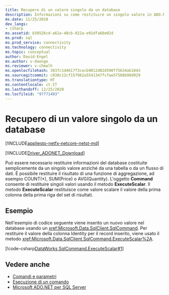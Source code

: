 ```yaml
---
title: Recupero di un valore singolo da un database
description: Informazioni su come restituire un singolo valore in ADO.NET. Questo codice di esempio restituisce il valore della colonna Identity per un record inserito.
ms.date: 11/25/2020
dev_langs:
- csharp
ms.assetid: b38526cd-a62a-48cb-822a-e91dfa68e02d
ms.prod: sql
ms.prod_service: connectivity
ms.technology: connectivity
ms.topic: conceptual
author: David-Engel
ms.author: v-daenge
ms.reviewer: v-chmalh
ms.openlocfilehash: 3937c1d4617f3cecb9012d82d590f75634ab1043
ms.sourcegitcommit: c938c12cf157962a5541347fcfae57588b90d929
ms.translationtype: HT
ms.contentlocale: it-IT
ms.lasthandoff: 12/25/2020
ms.locfileid: "97771493"
---
```

# <a name="obtaining-a-single-value-from-a-database"></a>Recupero di un valore singolo da un database

[!INCLUDE[appliesto-netfx-netcore-netst-md](../../includes/appliesto-netfx-netcore-netst-md.md)]

[!INCLUDE[Driver_ADONET_Download](../../includes/driver_adonet_download.md)]

Può essere necessario restituire informazioni del database costituite semplicemente da un singolo valore anziché da una tabella o da un flusso di dati. È possibile restituire il risultato di una funzione di aggregazione, ad esempio COUNT(\*), SUM(Price) o AVG(Quantity). L'oggetto **Command** consente di restituire singoli valori usando il metodo **ExecuteScalar**. Il metodo **ExecuteScalar** restituisce come valore scalare il valore della prima colonna della prima riga del set di risultati.

## <a name="example"></a>Esempio

Nell'esempio di codice seguente viene inserito un nuovo valore nel database usando un <xref:Microsoft.Data.SqlClient.SqlCommand>. Per restituire il valore della colonna Identity per il record inserito, viene usato il metodo <xref:Microsoft.Data.SqlClient.SqlCommand.ExecuteScalar%2A>.

[!code-csharp[DataWorks SqlCommand.ExecuteScalar#1](~/../sqlclient/doc/samples/SqlCommand_ExecuteScalar_Return_Id.cs#1)]

## <a name="see-also"></a>Vedere anche

- [Comandi e parametri](commands-parameters.md)
- [Esecuzione di un comando](execute-command.md)
- [Microsoft ADO.NET per SQL Server](microsoft-ado-net-sql-server.md)
